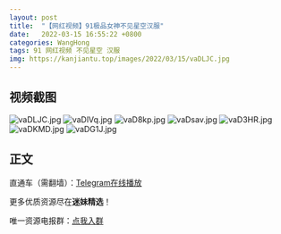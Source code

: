 ```yaml
---
layout: post
title:  "【网红视频】91极品女神不见星空汉服"
date:   2022-03-15 16:55:22 +0800
categories: WangHong
tags: 91 网红视频 不见星空 汉服
img: https://kanjiantu.top/images/2022/03/15/vaDLJC.jpg
---
```



## 视频截图

![vaDLJC.jpg](https://kanjiantu.top/images/2022/03/15/vaDLJC.jpg)
![vaDlVq.jpg](https://kanjiantu.top/images/2022/03/15/vaDlVq.jpg)
![vaD8kp.jpg](https://kanjiantu.top/images/2022/03/15/vaD8kp.jpg)
![vaDsav.jpg](https://kanjiantu.top/images/2022/03/15/vaDsav.jpg)
![vaD3HR.jpg](https://kanjiantu.top/images/2022/03/15/vaD3HR.jpg)
![vaDKMD.jpg](https://kanjiantu.top/images/2022/03/15/vaDKMD.jpg)
![vaDG1J.jpg](https://kanjiantu.top/images/2022/03/15/vaDG1J.jpg)

## 正文

直通车（需翻墙）：[Telegram在线播放](https://t.me/mimeijingxuan/49)

更多优质资源尽在**迷妹精选**！

唯一资源电报群：[点我入群](https://t.me/mimeijingxuan)


